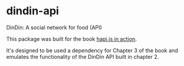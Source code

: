 # dindin-api
DinDin: A social network for food (API)

This package was built for the book [hapi.js in action](manning.com/harrison).

It's designed to be used a dependency for Chapter 3 of the book and emulates the functionality of the DinDin API built in chapter 2.
